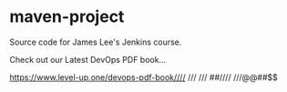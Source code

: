 # maven-project
Source code for James Lee's Jenkins course.

Check out our Latest DevOps PDF book...

https://www.level-up.one/devops-pdf-book////
///
///
##////
///@@##$$

